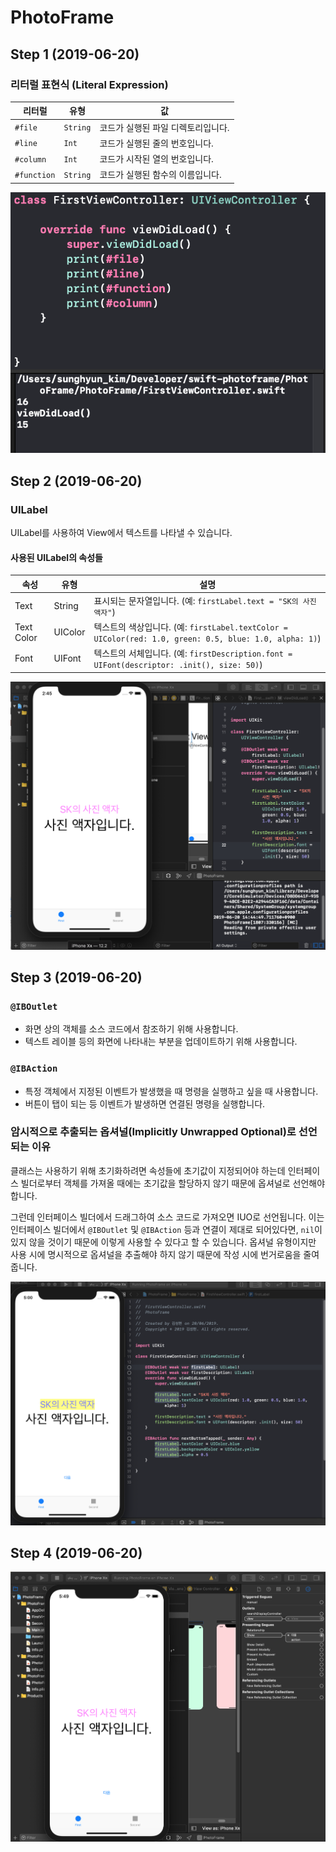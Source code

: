 # PhotoFrame

## Step 1 (2019-06-20)

### 리터럴 표현식 (Literal Expression)

리터럴 | 유형 | 값
------- | ---- | -----
`#file` | `String` | 코드가 실행된 파일 디렉토리입니다.
`#line` | `Int` | 코드가 실행된 줄의 번호입니다.
`#column` | `Int` | 코드가 시작된 열의 번호입니다.
`#function` | `String` | 코드가 실행된 함수의 이름입니다.

![리터럴_표현식](asset/리터럴_표현식.png)


## Step 2 (2019-06-20)

### UILabel

UILabel를 사용하여 View에서 텍스트를 나타낼 수 있습니다.

#### 사용된 UILabel의 속성들
속성 | 유형 | 설명
--- | --- | ---
Text | String | 표시되는 문자열입니다. (예: `firstLabel.text = "SK의 사진 액자"`)
Text Color | UIColor | 텍스트의 색상입니다. (예: `firstLabel.textColor = UIColor(red: 1.0, green: 0.5, blue: 1.0, alpha: 1)`)
Font | UIFont | 텍스트의 서체입니다. (예: `firstDescription.font = UIFont(descriptor: .init(), size: 50)`)

![Step2](asset/Step2_스크린샷.png)


## Step 3 (2019-06-20)

### `@IBOutlet`

- 화면 상의 객체를 소스 코드에서 참조하기 위해 사용합니다.
- 텍스트 레이블 등의 화면에 나타내는 부분을 업데이트하기 위해 사용합니다.

### `@IBAction`

- 특정 객체에서 지정된 이벤트가 발생했을 때 명령을 실행하고 싶을 때 사용합니다.
- 버튼이 탭이 되는 등 이벤트가 발생하면 연결된 명령을 실행합니다.

### 암시적으로 추출되는 옵셔널(Implicitly Unwrapped Optional)로 선언되는 이유

클래스는 사용하기 위해 초기화하려면 속성들에 초기값이 지정되어야 하는데 인터페이스 빌더로부터 객체를 가져올 때에는 초기값을 할당하지 않기 때문에 옵셔널로 선언해야 합니다.

그런데 인터페이스 빌더에서 드래그하여 소스 코드로 가져오면 IUO로 선언됩니다. 이는 인터페이스 빌더에서 `@IBOutlet` 및 `@IBAction` 등과 연결이 제대로 되어있다면, `nil`이 있지 않을 것이기 때문에 이렇게 사용할 수 있다고 할 수 있습니다. 옵셔널 유형이지만 사용 시에 명시적으로 옵셔널을 추출해야 하지 않기 때문에 작성 시에 번거로움을 줄여줍니다.

![Step3](asset/Step3_스크린샷.png)


## Step 4 (2019-06-20)

![Step4](asset/Step4_스크린샷.png)
